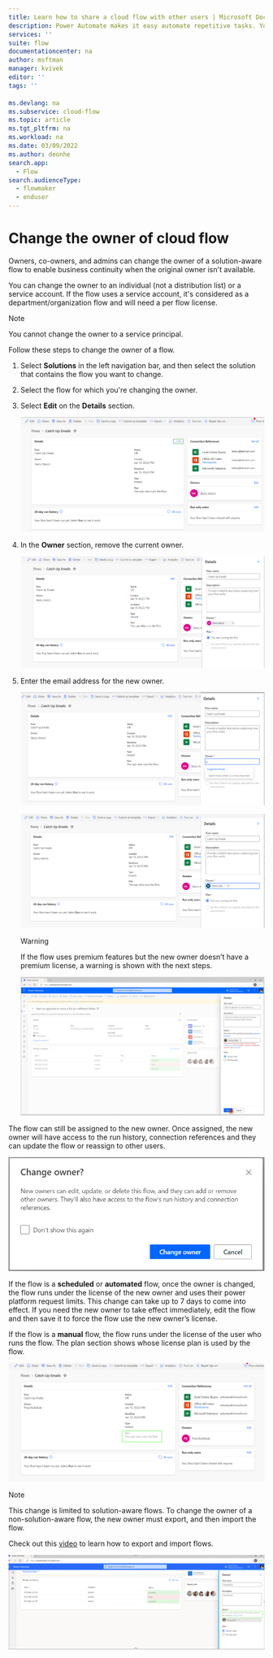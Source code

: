 ```yaml
---
title: Learn how to share a cloud flow with other users | Microsoft Docs
description: Power Automate makes it easy automate repetitive tasks. You can add users or groups as owners, and collaborate with them to design and manage flows.
services: ''
suite: flow
documentationcenter: na
author: msftman
manager: kvivek
editor: ''
tags: ''

ms.devlang: na
ms.subservice: cloud-flow
ms.topic: article
ms.tgt_pltfrm: na
ms.workload: na
ms.date: 03/09/2022
ms.author: deonhe
search.app: 
  - Flow
search.audienceType: 
  - flowmaker
  - enduser
---
```

# Change the owner of cloud flow

Owners, co-owners, and admins can change the owner of a solution-aware flow to enable business continuity when the original owner isn't available.

You can change the owner to an individual (not a distribution list) or a service account. If the flow uses a service account, it's considered as a department/organization flow and will need a per flow license.

>[!NOTE]
>You cannot change the owner to a service principal.

Follow these steps to change the owner of a flow.

1. Select **Solutions** in the left navigation bar, and then select the solution that contains the flow you want to change.
1. Select the flow for which you're changing the owner.
1. Select **Edit** on the **Details** section.

   ![Graphical user interface, application Description automatically generated](media/change-cloud-flow-owner/04084e3f1600f61f723714a54329c54f.png)

1. In the **Owner** section, remove the current owner.

   ![Graphical user interface, application Description automatically generated](media/change-cloud-flow-owner/d8a0028209878ca39c8ab6932a138a3d.png)

1. Enter the email address for the new owner.

   ![Graphical user interface, application Description automatically generated](media/change-cloud-flow-owner/eab1c2f164b2df4c5904e02d77f19814.png)

   ![Graphical user interface, application Description automatically generated](media/change-cloud-flow-owner/cfa6c2d25c708656696867be5841d67d.png)

   >[!WARNING]
   >If the flow uses premium features but the new owner doesn’t have a premium license, a warning is shown with the next steps.

   ![Graphical user interface, application, website Description automatically generated](media/change-cloud-flow-owner/667f46314ac1b6d6255c0a502589b723.png)

The flow can still be assigned to the new owner. Once assigned, the new owner will have access to the run history, connection references and they can update the flow or reassign to other users.

![Graphical user interface, text, application, email Description automatically generated](media/change-cloud-flow-owner/e5cc876b0834b6d166215a8e8941f169.png)

If the flow is a **scheduled** or **automated** flow, once the owner is changed, the flow runs under the license of the new owner and uses their power platform request limits. This change can take up to 7 days to come into effect. If you need the new owner to take effect immediately, edit the flow and then save it to force the flow use the new owner’s license.

If the flow is a **manual** flow, the flow runs under the license of the user who runs the flow. The plan section shows whose license plan is used by the flow.

![Graphical user interface, application Description automatically generated](media/change-cloud-flow-owner/bc757289d2a3f7e6da27acf3d527cc90.png)

>[!NOTE]
>This change is limited to solution-aware flows. To change the owner of a non-solution-aware flow, the new owner must export, and then import the flow.

Check out this [video](https://www.youtube.com/watch?v=K7_xWJvEPUc) to learn how to export and import flows.

![Graphical user interface, application Description automatically generated](media/change-cloud-flow-owner/b8d02d26e97291e65373eb118158c77e.png)
